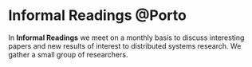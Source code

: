 # Informal Readings @Porto

In **Informal Readings** we meet on a monthly basis to discuss interesting papers and new results of interest to distributed systems research. We gather a small group of researchers. 
